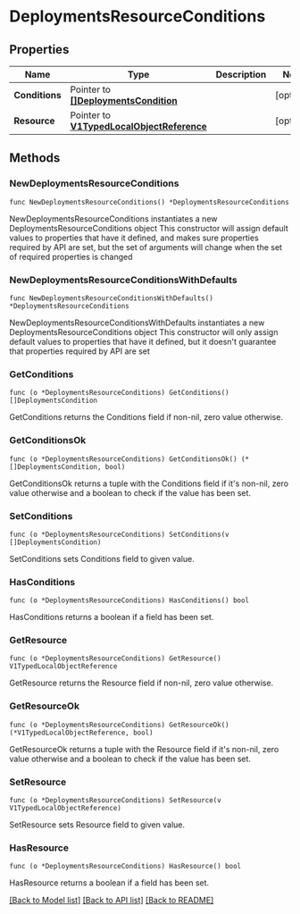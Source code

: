 # DeploymentsResourceConditions

## Properties

Name | Type | Description | Notes
------------ | ------------- | ------------- | -------------
**Conditions** | Pointer to [**[]DeploymentsCondition**](DeploymentsCondition.md) |  | [optional] 
**Resource** | Pointer to [**V1TypedLocalObjectReference**](V1TypedLocalObjectReference.md) |  | [optional] 

## Methods

### NewDeploymentsResourceConditions

`func NewDeploymentsResourceConditions() *DeploymentsResourceConditions`

NewDeploymentsResourceConditions instantiates a new DeploymentsResourceConditions object
This constructor will assign default values to properties that have it defined,
and makes sure properties required by API are set, but the set of arguments
will change when the set of required properties is changed

### NewDeploymentsResourceConditionsWithDefaults

`func NewDeploymentsResourceConditionsWithDefaults() *DeploymentsResourceConditions`

NewDeploymentsResourceConditionsWithDefaults instantiates a new DeploymentsResourceConditions object
This constructor will only assign default values to properties that have it defined,
but it doesn't guarantee that properties required by API are set

### GetConditions

`func (o *DeploymentsResourceConditions) GetConditions() []DeploymentsCondition`

GetConditions returns the Conditions field if non-nil, zero value otherwise.

### GetConditionsOk

`func (o *DeploymentsResourceConditions) GetConditionsOk() (*[]DeploymentsCondition, bool)`

GetConditionsOk returns a tuple with the Conditions field if it's non-nil, zero value otherwise
and a boolean to check if the value has been set.

### SetConditions

`func (o *DeploymentsResourceConditions) SetConditions(v []DeploymentsCondition)`

SetConditions sets Conditions field to given value.

### HasConditions

`func (o *DeploymentsResourceConditions) HasConditions() bool`

HasConditions returns a boolean if a field has been set.

### GetResource

`func (o *DeploymentsResourceConditions) GetResource() V1TypedLocalObjectReference`

GetResource returns the Resource field if non-nil, zero value otherwise.

### GetResourceOk

`func (o *DeploymentsResourceConditions) GetResourceOk() (*V1TypedLocalObjectReference, bool)`

GetResourceOk returns a tuple with the Resource field if it's non-nil, zero value otherwise
and a boolean to check if the value has been set.

### SetResource

`func (o *DeploymentsResourceConditions) SetResource(v V1TypedLocalObjectReference)`

SetResource sets Resource field to given value.

### HasResource

`func (o *DeploymentsResourceConditions) HasResource() bool`

HasResource returns a boolean if a field has been set.


[[Back to Model list]](../README.md#documentation-for-models) [[Back to API list]](../README.md#documentation-for-api-endpoints) [[Back to README]](../README.md)


